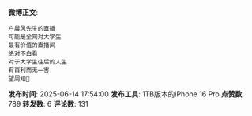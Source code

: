**微博正文**: 
```
户晨风先生的直播
可能是全网对大学生
最有价值的直播间
绝对不白看
对于大学生往后的人生
有百利而无一害
望周知🙏
```
**发布时间**: 2025-06-14 17:54:00
**发布工具**: 1TB版本的iPhone 16 Pro
**点赞数**: 789
**转发数**: 6
**评论数**: 131
